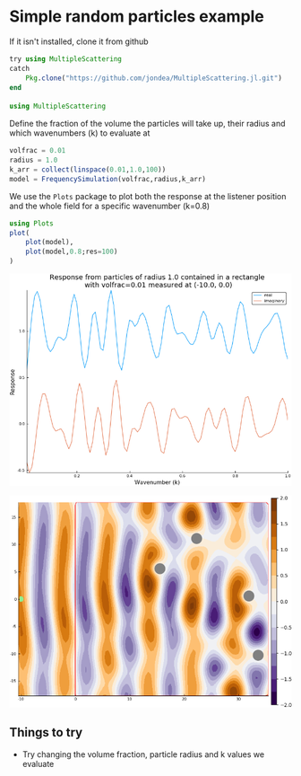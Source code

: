 # Simple random particles example

If it isn't installed, clone it from github
```julia
try using MultipleScattering
catch
    Pkg.clone("https://github.com/jondea/MultipleScattering.jl.git")
end

using MultipleScattering
```

Define the fraction of the volume the particles will take up, their radius and
which wavenumbers (k) to evaluate at
```julia
volfrac = 0.01
radius = 1.0
k_arr = collect(linspace(0.01,1.0,100))
model = FrequencySimulation(volfrac,radius,k_arr)
```

We use the `Plots` package to plot both the response at the listener position
and the whole field for a specific wavenumber (k=0.8)
```julia
using Plots
plot(
    plot(model),
    plot(model,0.8;res=100)
)
```

![Plot of response against wavenumber](plot_model.png)

![Plot real part of acoustic field](plot_field.png)

## Things to try
- Try changing the volume fraction, particle radius and k values we evaluate
